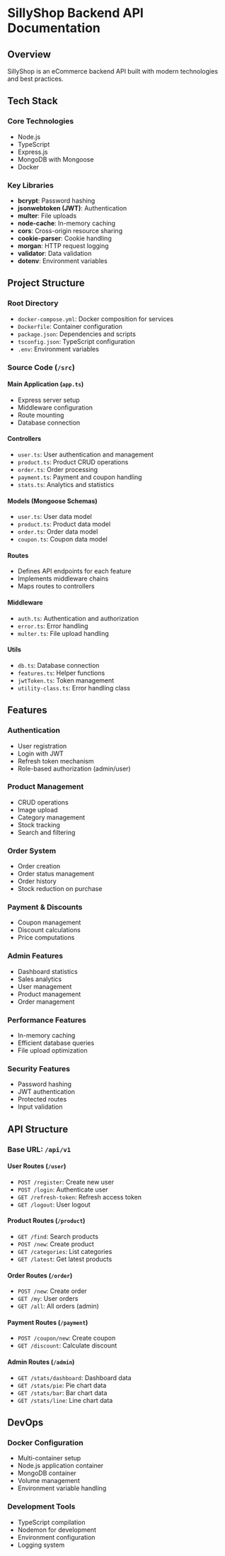 # SillyShop Backend API Documentation

## Overview

SillyShop is an eCommerce backend API built with modern technologies and best practices.

## Tech Stack

### Core Technologies
- Node.js
- TypeScript
- Express.js
- MongoDB with Mongoose
- Docker

### Key Libraries
- **bcrypt**: Password hashing
- **jsonwebtoken (JWT)**: Authentication
- **multer**: File uploads
- **node-cache**: In-memory caching
- **cors**: Cross-origin resource sharing
- **cookie-parser**: Cookie handling
- **morgan**: HTTP request logging
- **validator**: Data validation
- **dotenv**: Environment variables

## Project Structure

### Root Directory
- `docker-compose.yml`: Docker composition for services
- `Dockerfile`: Container configuration
- `package.json`: Dependencies and scripts
- `tsconfig.json`: TypeScript configuration
- `.env`: Environment variables

### Source Code (`/src`)

#### Main Application (`app.ts`)
- Express server setup
- Middleware configuration
- Route mounting
- Database connection

#### Controllers
- `user.ts`: User authentication and management
- `product.ts`: Product CRUD operations
- `order.ts`: Order processing
- `payment.ts`: Payment and coupon handling
- `stats.ts`: Analytics and statistics

#### Models (Mongoose Schemas)
- `user.ts`: User data model
- `product.ts`: Product data model
- `order.ts`: Order data model
- `coupon.ts`: Coupon data model

#### Routes
- Defines API endpoints for each feature
- Implements middleware chains
- Maps routes to controllers

#### Middleware
- `auth.ts`: Authentication and authorization
- `error.ts`: Error handling
- `multer.ts`: File upload handling

#### Utils
- `db.ts`: Database connection
- `features.ts`: Helper functions
- `jwtToken.ts`: Token management
- `utility-class.ts`: Error handling class

## Features

### Authentication
- User registration
- Login with JWT
- Refresh token mechanism
- Role-based authorization (admin/user)

### Product Management
- CRUD operations
- Image upload
- Category management
- Stock tracking
- Search and filtering

### Order System
- Order creation
- Order status management
- Order history
- Stock reduction on purchase

### Payment & Discounts
- Coupon management
- Discount calculations
- Price computations

### Admin Features
- Dashboard statistics
- Sales analytics
- User management
- Product management
- Order management

### Performance Features
- In-memory caching
- Efficient database queries
- File upload optimization

### Security Features
- Password hashing
- JWT authentication
- Protected routes
- Input validation

## API Structure

### Base URL: `/api/v1`

#### User Routes (`/user`)
- `POST /register`: Create new user
- `POST /login`: Authenticate user
- `GET /refresh-token`: Refresh access token
- `GET /logout`: User logout

#### Product Routes (`/product`)
- `GET /find`: Search products
- `POST /new`: Create product
- `GET /categories`: List categories
- `GET /latest`: Get latest products

#### Order Routes (`/order`)
- `POST /new`: Create order
- `GET /my`: User orders
- `GET /all`: All orders (admin)

#### Payment Routes (`/payment`)
- `POST /coupon/new`: Create coupon
- `GET /discount`: Calculate discount

#### Admin Routes (`/admin`)
- `GET /stats/dashboard`: Dashboard data
- `GET /stats/pie`: Pie chart data
- `GET /stats/bar`: Bar chart data
- `GET /stats/line`: Line chart data

## DevOps

### Docker Configuration
- Multi-container setup
- Node.js application container
- MongoDB container
- Volume management
- Environment variable handling

### Development Tools
- TypeScript compilation
- Nodemon for development
- Environment configuration
- Logging system
